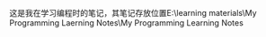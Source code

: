 这是我在学习编程时的笔记，其笔记存放位置E:\learning materials\My Programming Laerning Notes\My Programming Learning Notes